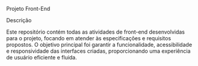 Projeto Front-End

Descrição

Este repositório contém todas as atividades de front-end desenvolvidas para o projeto, focando em atender às especificações e requisitos propostos. 
O objetivo principal foi garantir a funcionalidade, acessibilidade e responsividade das interfaces criadas, proporcionando uma experiência de usuário eficiente e fluida.
